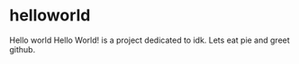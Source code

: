 # helloworld
Hello world
Hello World! is a project dedicated to idk. Lets eat pie and greet github.
